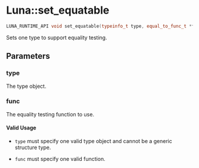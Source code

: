 # Luna::set_equatable

```c++
LUNA_RUNTIME_API void set_equatable(typeinfo_t type, equal_to_func_t *func)
```

Sets one type to support equality testing. 



## Parameters
### type
The type object. 

### func
The equality testing function to use. 

#### Valid Usage
* `type` must specify one valid type object and cannot be a generic structure type.

* `func` must specify one valid function. 

